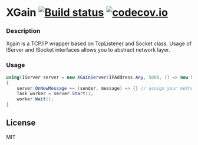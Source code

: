 # XGain  [![Build status](https://ci.appveyor.com/api/projects/status/j3gx8dlsky0nb7b0?svg=true)](https://ci.appveyor.com/project/LukaszPyrzyk/xgain) [![codecov.io](https://codecov.io/github/lukasz-pyrzyk/XGain/coverage.svg?branch=master)](https://codecov.io/github/lukasz-pyrzyk/Xgain?branch=master)

### Description
Xgain is a TCP/IP wrapper based on TcpListener and Socket class. Usage of IServer and ISocket interfaces allows you to abstract network layer. 

### Usage
```csharp
using(IServer server = new XGainServer(IPAddress.Any, 5000, () => new SocketProcessor())
{
    server.OnNewMessage += (sender, message) => {} // assign your method
    Task worker = server.Start();
    worker.Wait();
}
```
License
----
MIT
